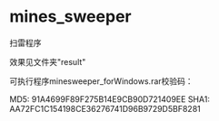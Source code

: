 # mines_sweeper
扫雷程序

效果见文件夹"result"

可执行程序minesweeper_forWindows.rar校验码：

  MD5: 91A4699F89F275B14E9CB90D721409EE
  SHA1: AA72FC1C154198CE36276741D96B9729D5BF8281

